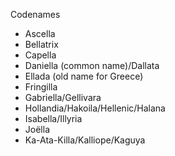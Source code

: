 Codenames

* Ascella
* Bellatrix
* Capella
* Daniella (common name)/Dallata
* Ellada (old name for Greece)
* Fringilla
* Gabriella/Gellivara
* Hollandia/Hakoila/Hellenic/Halana
* Isabella/Illyria
* Joëlla
* Ka-Ata-Killa/Kalliope/Kaguya
